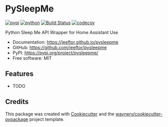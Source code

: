 # PySleepMe


[![pypi](https://img.shields.io/pypi/v/pysleepme.svg)](https://pypi.org/project/pysleepme/)
[![python](https://img.shields.io/pypi/pyversions/pysleepme.svg)](https://pypi.org/project/pysleepme/)
[![Build Status](https://github.com/jeeftor/pysleepme/actions/workflows/dev.yml/badge.svg)](https://github.com/jeeftor/pysleepme/actions/workflows/dev.yml)
[![codecov](https://codecov.io/gh/jeeftor/pysleepme/branch/main/graphs/badge.svg)](https://codecov.io/github/jeeftor/pysleepme)



Python Sleep Me API Wrapper for Home Assistant Use


* Documentation: <https://jeeftor.github.io/pysleepme>
* GitHub: <https://github.com/jeeftor/pysleepme>
* PyPI: <https://pypi.org/project/pysleepme/>
* Free software: MIT


## Features

* TODO

## Credits

This package was created with [Cookiecutter](https://github.com/audreyr/cookiecutter) and the [waynerv/cookiecutter-pypackage](https://github.com/waynerv/cookiecutter-pypackage) project template.
